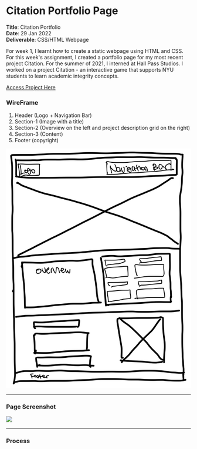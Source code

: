 # Citation Portfolio Page 

**Title**: Citation Portfolio <br>
**Date**: 29 Jan 2022 <br>
**Deliverable**: CSS/HTML Webpage <br>


For week 1, I learnt how to create a static webpage using HTML and CSS. For this week's assignment, I created a portfolio page for my most recent project Citation. For the summer of 2021, I interned at Hall Pass Studios. I worked on a project Citation - an interactive game that supports NYU students to learn academic integrity concepts. 

[Access Project Here](https://github.com/Soojin-Lee0819/connectionsLab/blob/main/Week1/Application-Review.md)


### WireFrame 

1. Header (Logo + Navigation Bar)
2. Section-1 (Image with a title)
3. Section-2 (Overview on the left and project description grid on the right)
4. Section-3 (Content)
5. Footer (copyright)

<img src="Images/Citation-Wireframe.jpg" width="600">


---

### Page Screenshot

<img src="Images/citationpage.png" width="700">

---

### Process

